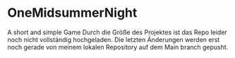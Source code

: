 # OneMidsummerNight
A short and simple Game
Durch die Größe des Projektes ist das Repo leider noch nicht vollständig hochgeladen. Die letzten Änderungen werden erst noch gerade von meinem lokalen Repository auf dem Main branch gepusht.
